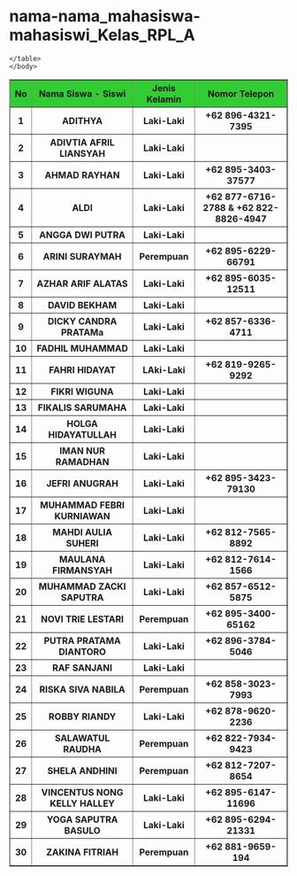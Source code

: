 # nama-nama_mahasiswa-mahasiswi_Kelas_RPL_A
<!DOCTYPE html>
<html>
<head>
    
<title>ABSENSI</title>
</head>
<body>
<table border="1">
        <tr style="background-color: limegreen;"
<tr>
    <th>No</th>
    <th>Nama Siswa - Siswi</th>
    <th>Jenis Kelamin</th>
    <th>Nomor Telepon</th>
</tr>
<tr>
    <th>1</th>
    <th>ADITHYA</th>
    <th>Laki-Laki</th>
    <th>+62 896-4321-7395</th>
</tr>
<tr>
    <th>2</th>
    <th>ADIVTIA AFRIL LIANSYAH</th>
    <th>Laki-Laki</th>
    <th></th>
</tr>
<tr>
    <th>3</th>
    <th>AHMAD RAYHAN</th>
    <th>Laki-Laki</th>
    <th>+62 895-3403-37577</th>
</tr>
<tr>
    <th>4</th>
    <th>ALDI</th>
    <th>Laki-Laki</th>
    <th>+62 877-6716-2788 & +62 822-8826-4947</th>
</tr>
<tr>
    <th>5</th>
    <th>ANGGA DWI PUTRA</th>
    <th>Laki-Laki</th>
    <th></th>
</tr>
<tr>
    <th>6</th>
    <th>ARINI SURAYMAH</th>
    <th>Perempuan</th>
    <th>+62 895-6229-66791</th>
</tr>
<tr>
    <th>7</th>
    <th>AZHAR ARIF ALATAS</th>
    <th>Laki-Laki</th>
    <th>+62 895-6035-12511</th>
</tr>
<tr>
    <th>8</th>
    <th>DAVID BEKHAM</th>
    <th>Laki-Laki</th>
    <th></th>
</tr>
<tr>
    <th>9</th>
    <th>DICKY CANDRA PRATAMa</th>
    <th>Laki-Laki</th>
    <th>+62 857-6336-4711</th>
</tr>
<tr>
    <th>10</th>
    <th>FADHIL MUHAMMAD</th>
    <th>Laki-Laki</th>
    <th></th>
</tr>
<tr>
    <th>11</th>
    <th>FAHRI HIDAYAT</th>
    <th>LAki-Laki</th>
    <th>+62 819-9265-9292</th>
</tr>
<tr>
    <th>12</th>
    <th>FIKRI WIGUNA</th>
    <th>Laki-Laki</th>
    <th></th>
</tr>
<tr>
    <th>13</th>
    <th>FIKALIS SARUMAHA</th>
    <th>Laki-Laki</th>
    <th></th>
</tr>
<tr>
    <th>14</th>
    <th>HOLGA HIDAYATULLAH</th>
    <th>Laki-Laki</th>
    <th></th>
</tr>
<tr>
    <th>15</th>
    <th>IMAN NUR RAMADHAN</th>
    <th>Laki-Laki</th>
    <th></th>
</tr>
<tr>
    <th>16</th>
    <th>JEFRI ANUGRAH</th>
    <th>Laki-Laki</th>
    <th>+62 895-3423-79130</th>
</tr>
<tr>
    <th>17</th>
    <th>MUHAMMAD FEBRI KURNIAWAN</th>
    <th>Laki-Laki</th>
    <th></th>
</tr>
<tr>
    <th>18</th>
    <th>MAHDI AULIA SUHERI</th>
    <th>Laki-Laki</th>
    <th>+62 812-7565-8892</th>
</tr>
<tr>
    <th>19</th>
    <th>MAULANA FIRMANSYAH</th>
    <th>Laki-Laki</th>
    <th>+62 812-7614-1566</th>
</tr>
<tr>
    <th>20</th>
    <th>MUHAMMAD ZACKI SAPUTRA</th>
    <th>Laki-Laki</th>
    <th>+62 857-6512-5875</th>
 </tr>
 <tr>
    <th>21</th>
    <th>NOVI TRIE LESTARI</th>
    <th>Perempuan</th>
    <th>+62 895-3400-65162</th>
</tr>
<tr>
    <th>22</th>
    <th>PUTRA PRATAMA DIANTORO</th>
    <th>Laki-Laki</th>
    <th>+62 896-3784-5046</th>
</tr>
<tr>
    <th>23</th>
    <th>RAF SANJANI</th>
    <th>Laki-Laki</th>
    <th></th>
</tr>
<tr>
    <th>24</th>
    <th>RISKA SIVA NABILA</th>
    <th>Perempuan</th>
    <th>+62 858-3023-7993</th>
</tr>
<tr>
    <th>25</th>
    <th>ROBBY RIANDY</th>
    <th>Laki-Laki</th>
    <th>+62 878-9620-2236</th>
</tr>
<tr>
    <th>26</th>
    <th>SALAWATUL RAUDHA</th>
    <th>Perempuan</th>
    <th>+62 822-7934-9423</th>
</tr>
<tr>
    <th>27</th>
    <th>SHELA ANDHINI</th>
    <th>Perempuan</th>
    <th>+62 812-7207-8654</th>
</tr>
<tr>
    <th>28</th>
    <th>VINCENTUS NONG KELLY HALLEY</th>
    <th>Laki-Laki</th>
    <th>+62 895-6147-11696</th>
</tr>
<tr>
    <th>29</th>
    <th>YOGA SAPUTRA BASULO</th>
    <th>Laki-Laki</th>
    <th>+62 895-6294-21331</th>
</tr>
<tr>
    <th>30</th>
    <th>ZAKINA FITRIAH</th>
    <th>Perempuan</th>
    <th>+62 881-9659-194</th>
 </tr>
 
    </table>
    </body>
 </html>

